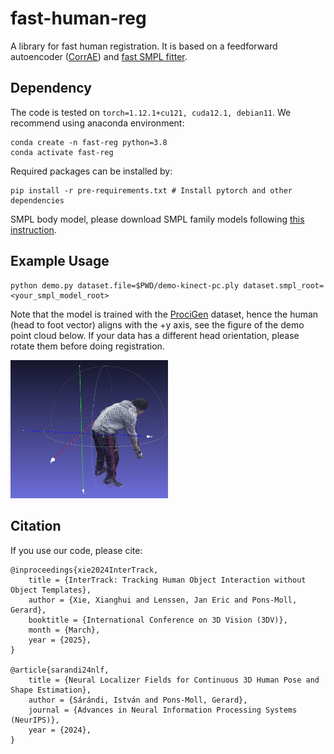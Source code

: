 # fast-human-reg
A library for fast human registration. 
It is based on a feedforward autoencoder ([CorrAE](https://virtualhumans.mpi-inf.mpg.de/InterTrack/)) and [fast SMPL fitter](https://github.com/isarandi/smplfitter).


## Dependency
The code is tested on `torch=1.12.1+cu121, cuda12.1, debian11`. We recommend using anaconda environment:
```shell
conda create -n fast-reg python=3.8
conda activate fast-reg 
```
Required packages can be installed by:
```shell
pip install -r pre-requirements.txt # Install pytorch and other dependencies 
```

SMPL body model, please download SMPL family models following [this instruction](https://github.com/isarandi/smplfitter/blob/main/README.md#download-body-model-files).

## Example Usage
```shell
python demo.py dataset.file=$PWD/demo-kinect-pc.ply dataset.smpl_root=<your_smpl_model_root>
```
Note that the model is trained with the [ProciGen](https://virtualhumans.mpi-inf.mpg.de/procigen-hdm/) dataset, hence the human (head to foot vector) aligns with the +y axis, see the figure of the demo point cloud below. 
If your data has a different head orientation, please rotate them before doing registration. 
<p align="left">
<img src="data/default-orientation.png" alt="teaser" width="50%"/>
</p>

## Citation
If you use our code, please cite:
```
@inproceedings{xie2024InterTrack,
    title = {InterTrack: Tracking Human Object Interaction without Object Templates},
    author = {Xie, Xianghui and Lenssen, Jan Eric and Pons-Moll, Gerard},
    booktitle = {International Conference on 3D Vision (3DV)},
    month = {March},
    year = {2025},
}

@article{sarandi24nlf,
    title = {Neural Localizer Fields for Continuous 3D Human Pose and Shape Estimation},
    author = {Sárándi, István and Pons-Moll, Gerard},
    journal = {Advances in Neural Information Processing Systems (NeurIPS)},
    year = {2024},
}
```